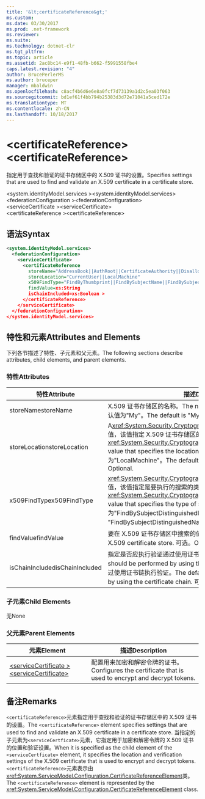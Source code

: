```yaml
---
title: '&lt;certificateReference&gt;'
ms.custom: 
ms.date: 03/30/2017
ms.prod: .net-framework
ms.reviewer: 
ms.suite: 
ms.technology: dotnet-clr
ms.tgt_pltfrm: 
ms.topic: article
ms.assetid: 2ac8bc14-e9f1-48fb-b662-f5991558fbe4
caps.latest.revision: "4"
author: BrucePerlerMS
ms.author: bruceper
manager: mbaldwin
ms.openlocfilehash: c8acf4b6d6e6e8a0fcf7d73139a1d2c5ea03f063
ms.sourcegitcommit: bd1ef61f4bb794b25383d3d72e71041a5ced172e
ms.translationtype: MT
ms.contentlocale: zh-CN
ms.lasthandoff: 10/18/2017
---
```

# <a name="ltcertificatereferencegt"></a><span data-ttu-id="91567-102">&lt;certificateReference&gt;</span><span class="sxs-lookup"><span data-stu-id="91567-102">&lt;certificateReference&gt;</span></span>
<span data-ttu-id="91567-103">指定用于查找和验证的证书存储区中的 X.509 证书的设置。</span><span class="sxs-lookup"><span data-stu-id="91567-103">Specifies settings that are used to find and validate an X.509 certificate in a certificate store.</span></span>  
  
 <span data-ttu-id="91567-104">\<system.identityModel.services ></span><span class="sxs-lookup"><span data-stu-id="91567-104">\<system.identityModel.services></span></span>  
<span data-ttu-id="91567-105">\<federationConfiguration ></span><span class="sxs-lookup"><span data-stu-id="91567-105">\<federationConfiguration></span></span>  
<span data-ttu-id="91567-106">\<serviceCertificate ></span><span class="sxs-lookup"><span data-stu-id="91567-106">\<serviceCertificate></span></span>  
<span data-ttu-id="91567-107">\<certificateReference ></span><span class="sxs-lookup"><span data-stu-id="91567-107">\<certificateReference></span></span>  
  
## <a name="syntax"></a><span data-ttu-id="91567-108">语法</span><span class="sxs-lookup"><span data-stu-id="91567-108">Syntax</span></span>  
  
```xml  
<system.identityModel.services>  
  <federationConfiguration>  
    <serviceCertificate>  
      <certificateReference   
        storeName="AddressBook||AuthRoot||CertificateAuthority||Disallowed||My||Root||TrustedPeople||TrustedPublisher"  
        storeLocation="CurrentUser||LocalMachine"  
        x509FindType="FindByThumbprint||FindBySubjectName||FindBySubjectDistinguishedName||FindByIssuerName||FindByIssuerDistinguishedName||FindBySerialNumber||FindByTimeValid||FindByTimeNotYetValid||FindByTimeExpired||FindByTemplateName||FindByApplicationPolicy||FindByCertificatePolicy||FindByExtension||FindByKeyUsage||FindBySubjectKeyIdentifier"  
        findValue=xs:String  
        isChainIncluded=xs:Boolean >  
      </certificateReference>  
    </serviceCertificate>  
  </federationConfiguration>  
</system.identityModel.services>  
```  
  
## <a name="attributes-and-elements"></a><span data-ttu-id="91567-109">特性和元素</span><span class="sxs-lookup"><span data-stu-id="91567-109">Attributes and Elements</span></span>  
 <span data-ttu-id="91567-110">下列各节描述了特性、子元素和父元素。</span><span class="sxs-lookup"><span data-stu-id="91567-110">The following sections describe attributes, child elements, and parent elements.</span></span>  
  
### <a name="attributes"></a><span data-ttu-id="91567-111">特性</span><span class="sxs-lookup"><span data-stu-id="91567-111">Attributes</span></span>  
  
|<span data-ttu-id="91567-112">特性</span><span class="sxs-lookup"><span data-stu-id="91567-112">Attribute</span></span>|<span data-ttu-id="91567-113">描述</span><span class="sxs-lookup"><span data-stu-id="91567-113">Description</span></span>|  
|---------------|-----------------|  
|<span data-ttu-id="91567-114">storeName</span><span class="sxs-lookup"><span data-stu-id="91567-114">storeName</span></span>|<span data-ttu-id="91567-115">X.509 证书存储区的名称。</span><span class="sxs-lookup"><span data-stu-id="91567-115">The name of the X.509 certificate store.</span></span> <span data-ttu-id="91567-116">默认值为"My"。</span><span class="sxs-lookup"><span data-stu-id="91567-116">The default is "My".</span></span> <span data-ttu-id="91567-117">可选。</span><span class="sxs-lookup"><span data-stu-id="91567-117">Optional.</span></span>|  
|<span data-ttu-id="91567-118">storeLocation</span><span class="sxs-lookup"><span data-stu-id="91567-118">storeLocation</span></span>|<span data-ttu-id="91567-119">A<xref:System.Security.Cryptography.X509Certificates.StoreLocation>值，该值指定 X.509 证书存储区的位置。</span><span class="sxs-lookup"><span data-stu-id="91567-119">A <xref:System.Security.Cryptography.X509Certificates.StoreLocation> value that specifies the location of the X.509 certificate store.</span></span> <span data-ttu-id="91567-120">默认值为"LocalMachine"。</span><span class="sxs-lookup"><span data-stu-id="91567-120">The default value is "LocalMachine".</span></span> <span data-ttu-id="91567-121">可选。</span><span class="sxs-lookup"><span data-stu-id="91567-121">Optional.</span></span>|  
|<span data-ttu-id="91567-122">x509FindType</span><span class="sxs-lookup"><span data-stu-id="91567-122">x509FindType</span></span>|<span data-ttu-id="91567-123"><xref:System.Security.Cryptography.X509Certificates.X509FindType>值，该值指定是要执行的搜索的类型。</span><span class="sxs-lookup"><span data-stu-id="91567-123">An <xref:System.Security.Cryptography.X509Certificates.X509FindType> value that specifies the type of search that is to be executed.</span></span> <span data-ttu-id="91567-124">默认值为"FindBySubjectDistinguishedName"。</span><span class="sxs-lookup"><span data-stu-id="91567-124">The default is "FindBySubjectDistinguishedName".</span></span> <span data-ttu-id="91567-125">可选。</span><span class="sxs-lookup"><span data-stu-id="91567-125">Optional.</span></span>|  
|<span data-ttu-id="91567-126">findValue</span><span class="sxs-lookup"><span data-stu-id="91567-126">findValue</span></span>|<span data-ttu-id="91567-127">要在 X.509 证书存储区中搜索的值。</span><span class="sxs-lookup"><span data-stu-id="91567-127">The value to search for in the X.509 certificate store.</span></span> <span data-ttu-id="91567-128">可选。</span><span class="sxs-lookup"><span data-stu-id="91567-128">Optional.</span></span>|  
|<span data-ttu-id="91567-129">isChainIncluded</span><span class="sxs-lookup"><span data-stu-id="91567-129">isChainIncluded</span></span>|<span data-ttu-id="91567-130">指定是否应执行验证通过使用证书链。</span><span class="sxs-lookup"><span data-stu-id="91567-130">Specifies whether validation should be performed by using the certificate chain.</span></span> <span data-ttu-id="91567-131">默认值为"true";通过使用证书链执行验证。</span><span class="sxs-lookup"><span data-stu-id="91567-131">The default is "true"; validation is performed by using the certificate chain.</span></span> <span data-ttu-id="91567-132">可选。</span><span class="sxs-lookup"><span data-stu-id="91567-132">Optional.</span></span>|  
  
### <a name="child-elements"></a><span data-ttu-id="91567-133">子元素</span><span class="sxs-lookup"><span data-stu-id="91567-133">Child Elements</span></span>  
 <span data-ttu-id="91567-134">无</span><span class="sxs-lookup"><span data-stu-id="91567-134">None</span></span>  
  
### <a name="parent-elements"></a><span data-ttu-id="91567-135">父元素</span><span class="sxs-lookup"><span data-stu-id="91567-135">Parent Elements</span></span>  
  
|<span data-ttu-id="91567-136">元素</span><span class="sxs-lookup"><span data-stu-id="91567-136">Element</span></span>|<span data-ttu-id="91567-137">描述</span><span class="sxs-lookup"><span data-stu-id="91567-137">Description</span></span>|  
|-------------|-----------------|  
|[<span data-ttu-id="91567-138">\<serviceCertificate ></span><span class="sxs-lookup"><span data-stu-id="91567-138">\<serviceCertificate></span></span>](../../../../../docs/framework/configure-apps/file-schema/windows-identity-foundation/servicecertificate.md)|<span data-ttu-id="91567-139">配置用来加密和解密令牌的证书。</span><span class="sxs-lookup"><span data-stu-id="91567-139">Configures the certificate that is used to encrypt and decrypt tokens.</span></span>|  
  
## <a name="remarks"></a><span data-ttu-id="91567-140">备注</span><span class="sxs-lookup"><span data-stu-id="91567-140">Remarks</span></span>  
 <span data-ttu-id="91567-141">`<certificateReference>`元素指定用于查找和验证的证书存储区中的 X.509 证书的设置。</span><span class="sxs-lookup"><span data-stu-id="91567-141">The `<certificateReference>` element specifies settings that are used to find and validate an X.509 certificate in a certificate store.</span></span> <span data-ttu-id="91567-142">当指定的子元素为`<serviceCertficate>`元素，它指定用于加密和解密令牌的 X.509 证书的位置和验证设置。</span><span class="sxs-lookup"><span data-stu-id="91567-142">When it is specified as the child element of the `<serviceCertficate>` element, it specifies the location and verification settings of the X.509 certificate that is used to encrypt and decrypt tokens.</span></span> <span data-ttu-id="91567-143">`<certificateReference>`元素表示由<xref:System.ServiceModel.Configuration.CertificateReferenceElement>类。</span><span class="sxs-lookup"><span data-stu-id="91567-143">The `<certificateReference>` element is represented by the <xref:System.ServiceModel.Configuration.CertificateReferenceElement> class.</span></span>
